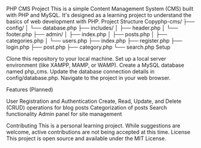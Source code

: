 PHP CMS Project
This is a simple Content Management System (CMS) built with PHP and MySQL. It's designed as a learning project to understand the basics of web development with PHP.
Project Structure
Copyphp-cms/
├── config/
│   └── database.php
├── includes/
│   ├── header.php
│   └── footer.php
├── admin/
│   ├── index.php
│   ├── posts.php
│   ├── categories.php
│   └── users.php
├── index.php
├── register.php
├── login.php
├── post.php
├── category.php
└── search.php
Setup

Clone this repository to your local machine.
Set up a local server environment (like XAMPP, MAMP, or WAMP).
Create a MySQL database named php_cms.
Update the database connection details in config/database.php.
Navigate to the project in your web browser.

Features (Planned)

User Registration and Authentication
Create, Read, Update, and Delete (CRUD) operations for blog posts
Categorization of posts
Search functionality
Admin panel for site management

Contributing
This is a personal learning project. While suggestions are welcome, active contributions are not being accepted at this time.
License
This project is open source and available under the MIT License.
